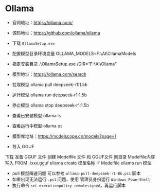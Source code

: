 # Ollama

* 官网地址：https://ollama.com/
* 源码地址：https://github.com/ollama/ollama

* 下载 `OllamaSetup.exe`

* 配置模型目录环境变量
OLLAMA_MODELS=F:\AI\OllamaModels

* 指定安装目录
.\OllamaSetup.exe /DIR="F:\AI\Ollama"

* 模型地址：https://ollama.com/search

* 拉取模型
ollama pull deepseek-r1:1.5b

* 运行模型
ollama run deepseek-r1:1.5b

* 停止模型
ollama stop deepseek-r1:1.5b

* 查看已安装模型
ollama ls

* 查看运行中模型
ollama ps

* 模型库地址：https://modelscope.cn/models?page=1

* 导入 GGUF

下载 准备 GGUF 文件
创建 Modelfile 文件 和 GGUF文件 同目录
Modelfile内容写入 FROM ./xxx.gguf
ollama create 模型名称 -f Modelfile
ollama run 模型

* pull 模型降速问题 可以参考 `ollama-pull-deepseek-r1-8b.ps1` 脚本
* 如果出现无法运行 `.ps1` 问题，使用 管理员身份运行 `Windows PowerShell`
* 执行命令 `set-executionpolicy remotesigned`，再运行脚本

